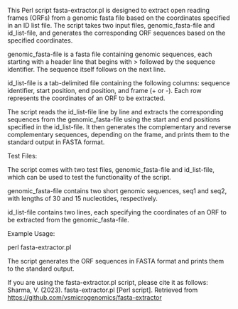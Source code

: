 This Perl script fasta-extractor.pl is designed to extract open reading frames (ORFs) from a genomic fasta file based on the coordinates specified in an ID list file. The script takes two input files, genomic_fasta-file and id_list-file, and generates the corresponding ORF sequences based on the specified coordinates.

genomic_fasta-file is a fasta file containing genomic sequences, each starting with a header line that begins with > followed by the sequence identifier. The sequence itself follows on the next line.

id_list-file is a tab-delimited file containing the following columns: sequence identifier, start position, end position, and frame (+ or -). Each row represents the coordinates of an ORF to be extracted.

The script reads the id_list-file line by line and extracts the corresponding sequences from the genomic_fasta-file using the start and end positions specified in the id_list-file. It then generates the complementary and reverse complementary sequences, depending on the frame, and prints them to the standard output in FASTA format.

Test Files:

The script comes with two test files, genomic_fasta-file and id_list-file, which can be used to test the functionality of the script.

genomic_fasta-file contains two short genomic sequences, seq1 and seq2, with lengths of 30 and 15 nucleotides, respectively.

id_list-file contains two lines, each specifying the coordinates of an ORF to be extracted from the genomic_fasta-file.

Example Usage:

perl fasta-extractor.pl

The script generates the ORF sequences in FASTA format and prints them to the standard output.

If you are using the fasta-extractor.pl script, please cite it as follows: Sharma, V. (2023). fasta-extractor.pl [Perl script]. Retrieved from https://github.com/vsmicrogenomics/fasta-extractor
